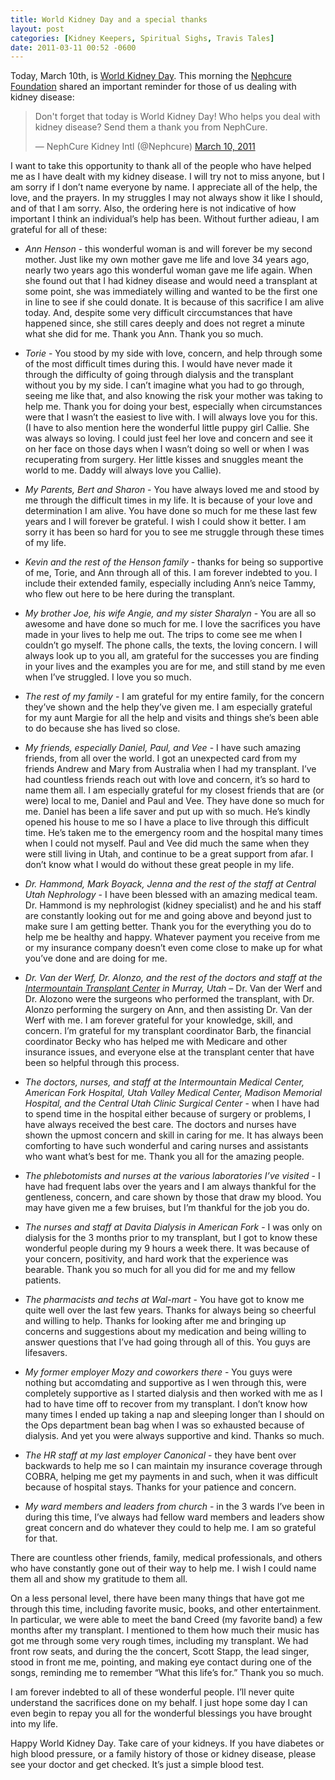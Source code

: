 ```yaml
---
title: World Kidney Day and a special thanks
layout: post
categories: [Kidney Keepers, Spiritual Sighs, Travis Tales]
date: 2011-03-11 00:52 -0600
---
```


Today, March 10th, is [World Kidney Day](http://www.worldkidneyday.org/).  This morning the [Nephcure Foundation](http://www.nephcure.org/) shared an important reminder for those of us dealing with kidney disease:

<blockquote class="twitter-tweet" lang="en"><p lang="en" dir="ltr">Don&#39;t forget that today is World Kidney Day! Who helps you deal with kidney disease? Send them a thank you from NephCure.</p>&mdash; NephCure Kidney Intl (@Nephcure) <a href="https://twitter.com/Nephcure/status/45947675547414529">March 10, 2011</a></blockquote>
<script async src="//platform.twitter.com/widgets.js" charset="utf-8"></script>

I want to take this opportunity to thank all of the people who have helped me as I have dealt with my kidney disease. I will try not to miss anyone, but I am sorry if I don’t name everyone by name. I appreciate all of the help, the love, and the prayers. In my struggles I may not always show it like I should, and of that I am sorry. Also, the ordering here is not indicative of how important I think an individual’s help has been. Without further adieau, I am grateful for all of these:

-   *Ann Henson* - this wonderful woman is and will forever be my second mother. Just like my own mother gave me life and love 34 years ago, nearly two years ago this wonderful woman gave me life again. When she found out that I had kidney disease and would need a transplant at some point, she was immediately willing and wanted to be the first one in line to see if she could donate. It is because of this sacrifice I am alive today. And, despite some very difficult circcumstances that have happened since, she still cares deeply and does not regret a minute what she did for me. Thank you Ann. Thank you so much.

-   *Torie* - You stood by my side with love, concern, and help through some of the most difficult times during this. I would have never made it through the difficulty of going through dialysis and the transplant without you by my side. I can’t imagine what you had to go through, seeing me like that, and also knowing the risk your mother was taking to help me. Thank you for doing your best, especially when circumstances were that I wasn’t the easiest to live with. I will always love you for this. (I have to also mention here the wonderful little puppy girl Callie. She was always so loving. I could just feel her love and concern and see it on her face on those days when I wasn’t doing so well or when I was recuperating from surgery. Her little kisses and snuggles meant the world to me. Daddy will always love you Callie).

-   *My Parents, Bert and Sharon* - You have always loved me and stood by me through the difficult times in my life. It is because of your love and determination I am alive. You have done so much for me these last few years and I will forever be grateful. I wish I could show it better. I am sorry it has been so hard for you to see me struggle through these times of my life.

-   *Kevin and the rest of the Henson family* - thanks for being so supportive of me, Torie, and Ann through all of this. I am forever indebted to you. I include their extended family, especially including Ann’s neice Tammy, who flew out here to be here during the transplant.

-   *My brother Joe, his wife Angie, and my sister Sharalyn* - You are all so awesome and have done so much for me. I love the sacrifices you have made in your lives to help me out. The trips to come see me when I couldn’t go myself. The phone calls, the texts, the loving concern. I will always look up to you all, am grateful for the successes you are finding in your lives and the examples you are for me, and still stand by me even when I’ve struggled. I love you so much.

-   *The rest of my family* - I am grateful for my entire family, for the concern they’ve shown and the help they’ve given me. I am especially grateful for my aunt Margie for all the help and visits and things she’s been able to do because she has lived so close.

-   *My friends, especially Daniel, Paul, and Vee* - I have such amazing friends, from all over the world. I got an unexpected card from my friends Andrew and Mary from Australia when I had my transplant. I’ve had countless friends reach out with love and concern, it’s so hard to name them all. I am especially grateful for my closest friends that are (or were) local to me, Daniel and Paul and Vee. They have done so much for me. Daniel has been a life saver and put up with so much. He’s kindly opened his house to me so I have a place to live through this difficult time. He’s taken me to the emergency room and the hospital many times when I could not myself. Paul and Vee did much the same when they were still living in Utah, and continue to be a great support from afar. I don’t know what I would do without these great people in my life.

-   *Dr. Hammond, Mark Boyack, Jenna and the rest of the staff at Central Utah Nephrology* - I have been blessed with an amazing medical team. Dr. Hammond is my nephrologist (kidney specialist) and he and his staff are constantly looking out for me and going above and beyond just to make sure I am getting better. Thank you for the everything you do to help me be healthy and happy. Whatever payment you receive from me or my insurance company doesn’t even come close to make up for what you’ve done and are doing for me.

-   *Dr. Van der Werf, Dr. Alonzo, and the rest of the doctors and staff at the [Intermountain Transplant Center](http://intermountainhealthcare.org/hospitals/imed/services/transplantnew/Pages/home.aspx) in Murray, Utah –* Dr. Van der Werf and Dr. Alozono were the surgeons who performed the transplant, with Dr. Alonzo performing the surgery on Ann, and then assisting Dr. Van der Werf with me. I am forever grateful for your knowledge, skill, and concern. I’m grateful for my transplant coordinator Barb, the financial coordinator Becky who has helped me with Medicare and other insurance issues, and everyone else at the transplant center that have been so helpful through this process.

-   *The doctors, nurses, and staff at the Intermountain Medical Center, American Fork Hospital, Utah Valley Medical Center, Madison Memorial Hospital, and the Central Utah Clinic Surgical Center* - when I have had to spend time in the hospital either because of surgery or problems, I have always received the best care. The doctors and nurses have shown the upmost concern and skill in caring for me. It has always been comforting to have such wonderful and caring nurses and assistants who want what’s best for me. Thank you all for the amazing people.

-   *The phlebotomists and nurses at the various laboratories I’ve visited* - I have had frequent labs over the years and I am always thankful for the gentleness, concern, and care shown by those that draw my blood. You may have given me a few bruises, but I’m thankful for the job you do.

-   *The nurses and staff at Davita Dialysis in American Fork* - I was only on dialysis for the 3 months prior to my transplant, but I got to know these wonderful people during my 9 hours a week there. It was because of your concern, positivity, and hard work that the experience was bearable. Thank you so much for all you did for me and my fellow patients.

-   *The pharmacists and techs at Wal-mart* - You have got to know me quite well over the last few years. Thanks for always being so cheerful and willing to help. Thanks for looking after me and bringing up concerns and suggestions about my medication and being willing to answer questions that I’ve had going through all of this. You guys are lifesavers.

-   *My former employer Mozy and coworkers there* - You guys were nothing but accomdating and supportive as I wen through this, were completely supportive as I started dialysis and then worked with me as I had to have time off to recover from my transplant. I don’t know how many times I ended up taking a nap and sleeping longer than I should on the Ops department bean bag when I was so exhausted because of dialysis. And yet you were always supportive and kind. Thanks so much.

-   *The HR staff at my last employer Canonical* - they have bent over backwards to help me so I can maintain my insurance coverage through COBRA, helping me get my payments in and such, when it was difficult because of hospital stays. Thanks for your patience and concern.

-   *My ward members and leaders from church* - in the 3 wards I’ve been in during this time, I’ve always had fellow ward members and leaders show great concern and do whatever they could to help me. I am so grateful for that.

There are countless other friends, family, medical professionals, and others who have constantly gone out of their way to help me. I wish I could name them all and show my gratitude to them all.

On a less personal level, there have been many things that have got me through this time, including favorite music, books, and other entertainment. In particular, we were able to meet the band Creed (my favorite band) a few months after my transplant. I mentioned to them how much their music has got me through some very rough times, including my transplant. We had front row seats, and during the the concert, Scott Stapp, the lead singer, stood in front me me, pointing, and making eye contact during one of the songs, reminding me to remember “What this life’s for.” Thank you so much.

I am forever indebted to all of these wonderful people. I’ll never quite understand the sacrifices done on my behalf. I just hope some day I can even begin to repay you all for the wonderful blessings you have brought into my life.

Happy World Kidney Day. Take care of your kidneys. If you have diabetes or high blood pressure, or a family history of those or kidney disease, please see your doctor and get checked. It’s just a simple blood test.
